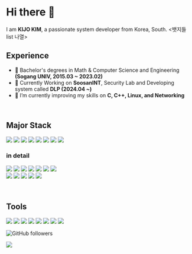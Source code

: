 # Hi there 👋

I am <b>KIJO KIM</b>, a passionate system developer from Korea, South.
<뱃지들 list 나열>

## Experience
- 👯 Bachelor's degrees in Math & Computer Science and Engineering <b>(Sogang UNIV, 2015.03 ~ 2023.02)</b>
- 🔭 Currently Working on <b>SoosanINT</b>, Security Lab and Developing system called <b>DLP (2024.04 ~)</b>
- 🌱 I’m currently improving my skills on <b>C, C++, Linux, and Networking</b>

<p>
  &nbsp;
</p>

## Major Stack
<img src="https://img.shields.io/badge/C-A8B9CC?style=for-the-badge&logo=C&logoColor=white"/> <img src="https://img.shields.io/badge/c++-00599C?style=for-the-badge&logo=c%2B%2B&logoColor=white"> <img src="https://img.shields.io/badge/JSON-000000?style=for-the-badge&logo=json&logoColor=white"/> <img src="https://img.shields.io/badge/linux-FCC624?style=for-the-badge&logo=linux&logoColor=black"> <img src="https://img.shields.io/badge/ubuntu-6DB33F?style=for-the-badge&logo=ubuntu&logoColor=white"> <img src="https://img.shields.io/badge/CentOS-61DAFB?style=for-the-badge&logo=CentOS&logoColor=black">  <img src="https://img.shields.io/badge/amazonaws-232F3E?style=for-the-badge&logo=amazon web services&logoColor=white"> <img src="https://img.shields.io/badge/network-F8DC75?style=for-the-badge&logoColor=white">

### in detail
<img src="https://img.shields.io/badge/ElasticSearch-7952B3?style=flat-square&logo=elasticsearch&logoColor=white"/> <img src="https://img.shields.io/badge/Logstash-FFCA28?style=flat-square&logo=logstash&logoColor=black"/> <img src="https://img.shields.io/badge/Kibana-FF0000?style=flat-square&logo=kibana&logoColor=white"/> <img src="https://img.shields.io/badge/GlusterFS-00ADD8?style=flat-square&logo=Gluster&logoColor=white"/> <img src="https://img.shields.io/badge/Redis-31A8FF?style=flat-square&logo=redis&logoColor=white"/> <img src="https://img.shields.io/badge/MariaDB-232F3E?style=flat-square&logo=mariadb&logoColor=white"/> <img src="https://img.shields.io/badge/MySQL-9999FF?style=flat-square&logo=mysql&logoColor=white"/>
<br>
<img src="https://img.shields.io/badge/Net driver-E10098?style=flat-square&logo=open source hardware&logoColor=white"/> <img src="https://img.shields.io/badge/TCP/IP-4285F4?style=flat-square&logo=TCP&logoColor=white"/> <img src="https://img.shields.io/badge/SSL-092E20?style=flat-square&logo=ssl&logoColor=white"/> <img src="https://img.shields.io/badge/HTTP/1.1-66595C?style=flat-square&logo=HTTP&logoColor=white"/> <img src="https://img.shields.io/badge/HTTP/2.0-66595C?style=flat-square&logo=HTTP&logoColor=white"/>


<p>
  &nbsp;
</p>

## Tools
<img src="https://img.shields.io/badge/wireshark-DD0031?style=for-the-badge&logo=wireshark&logoColor=white"/> <img src="https://img.shields.io/badge/SVN-F8DC75?style=for-the-badge&logo=subversion&logoColor=black"/> <img src="https://img.shields.io/badge/GitHub-181717?style=for-the-badge&logo=GitHub&logoColor=white"/> <img src="https://img.shields.io/badge/Git-F05032?style=for-the-badge&logo=git&logoColor=white"/> <img src="https://img.shields.io/badge/Virtualbox-000000?style=for-the-badge&logo=virtualbox&logoColor=white"/> <img src="https://img.shields.io/badge/Visual Studio Code-007ACC?style=for-the-badge&logo=Visual studio code&logoColor=white"/> <img src="https://img.shields.io/badge/eclipse-000000?style=for-the-badge&logo=eclipse&logoColor=white"/> <img src="https://img.shields.io/badge/notepad++-147EFB?style=for-the-badge&logo=Notepad++&logoColor=white"/>



<!--
**WandererKKJ/WandererKKJ** is a ✨ _special_ ✨ repository because its `README.md` (this file) appears on your GitHub profile.

Here are some ideas to get you started:




- 🤔 I’m looking for help with ...
- 💬 Ask me about ...
- 📫 How to reach me: ...
- 😄 Pronouns: ...
- ⚡ Fun fact: ...
-->


<img alt="GitHub followers" src="https://img.shields.io/github/followers/WandererKKJ?style=social">

<a href="https://hits.seeyoufarm.com"><img src="https://hits.seeyoufarm.com/api/count/incr/badge.svg?url=https%3A%2F%2Fgithub.com%2FWandererKKJ&count_bg=%2379C83D&title_bg=%23555555&icon=&icon_color=%23E7E7E7&title=hits&edge_flat=false"/></a>
